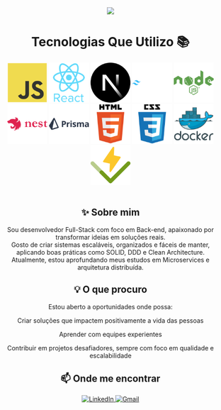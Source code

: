 <div align="center">
  <img src="https://readme-typing-svg.herokuapp.com?font=Fira+Code&size=32&duration=3000&pause=1000&color=F90000&width=600&lines=Oi,+eu+sou+o+Lucas.;Desenvolvedor+Full+Stack"/>
</div>

<div align="center">
  <h1>Tecnologias Que Utilizo 📚</h1>
</div>

<div align="center">
  <img alt="JavaScript" height="90" width="90" src="https://github.com/devicons/devicon/blob/master/icons/javascript/javascript-original.svg"/>
  <img alt="React" height="90" width="90" src="https://github.com/devicons/devicon/blob/master/icons/react/react-original-wordmark.svg"/>
  <img alt="Next.js" height="90" width="90" src="https://github.com/devicons/devicon/blob/master/icons/nextjs/nextjs-original.svg"/>
  <img alt="TailwindCSS" height="90" width="90" src="https://github.com/devicons/devicon/blob/master/icons/tailwindcss/tailwindcss-original-wordmark.svg"/>
  <img alt="Node.js" height="90" width="90" src="https://github.com/devicons/devicon/blob/master/icons/nodejs/nodejs-plain-wordmark.svg"/>
  <img alt="JavaScript" height="90" width="90" src="https://github.com/devicons/devicon/blob/master/icons/nestjs/nestjs-original-wordmark.svg"/>
  <img alt="Prisma" height="90" width="90" src="https://github.com/devicons/devicon/blob/master/icons/prisma/prisma-original-wordmark.svg"/>
  <img alt="HTML5" height="90" width="90" src="https://github.com/devicons/devicon/blob/master/icons/html5/html5-original-wordmark.svg"/>
  <img alt="CSS3" height="90" width="90" src="https://github.com/devicons/devicon/blob/master/icons/css3/css3-original-wordmark.svg"/>
  <img alt="Docker" height="90" width="90" src="https://github.com/devicons/devicon/blob/master/icons/docker/docker-original-wordmark.svg"/>
  <img alt="Docker" height="90" width="90" src="https://github.com/devicons/devicon/blob/master/icons/vitest/vitest-original.svg"/>
</div>
<br/>

<div align="center">
  <h2>✨ Sobre mim</h2>
  <p>
    Sou desenvolvedor Full-Stack com foco em Back-end, apaixonado por transformar ideias em soluções reais.<br/>
    Gosto de criar sistemas escaláveis, organizados e fáceis de manter, aplicando boas práticas como SOLID, DDD e Clean Architecture.<br/>
    Atualmente, estou aprofundando meus estudos em Microservices e arquitetura distribuída.
  </p>
</div>

<div align="center">
  <h2>💡 O que procuro</h2>
  <p>Estou aberto a oportunidades onde possa:</p>
  <p>Criar soluções que impactem positivamente a vida das pessoas</p>
  <p>Aprender com equipes experientes</p>
  <p>Contribuir em projetos desafiadores, sempre com foco em qualidade e escalabilidade</p>
</div>

<div align="center">
  <h2>📫 Onde me encontrar</h2>
  <a href="https://www.linkedin.com/in/lucas-navarro-a95595323/">
    <img src="https://img.shields.io/badge/LinkedIn-%230077B5?style=for-the-badge&logo=linkedin&logoColor=white" alt="LinkedIn"/>
  </a>
  <a href="mailto:lucasscquiavondev@gmail.com">
    <img src="https://img.shields.io/badge/Gmail-D14836?style=for-the-badge&logo=gmail&logoColor=white" alt="Gmail"/>
  </a>
</div>
